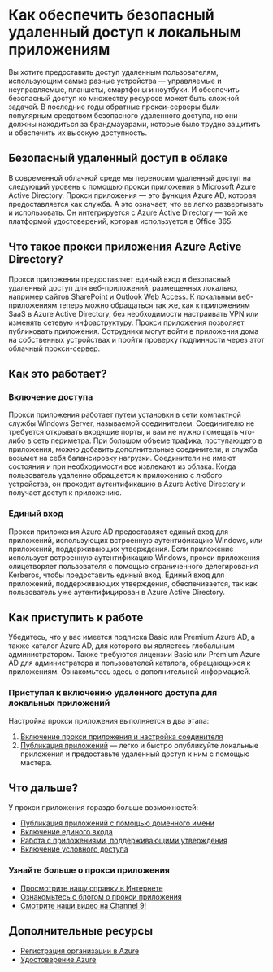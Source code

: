 <properties
	pageTitle="Как обеспечить безопасный удаленный доступ к локальным приложениям"
	description="Описывается, как использовать прокси приложения Azure AD для обеспечения безопасного удаленного доступа к локальным приложениям."
	services="active-directory"
	documentationCenter=""
	authors="rkarlin"
	manager="terrylan"
	editor=""/>

<tags
	ms.service="active-directory"
	ms.workload="identity"
	ms.tgt_pltfrm="na"
	ms.devlang="na"
	ms.topic="hero-article"
	ms.date="07/07/2015"
	ms.author="rkarlin"/>

# Как обеспечить безопасный удаленный доступ к локальным приложениям

Вы хотите предоставить доступ удаленным пользователям, использующим самые разные устройства — управляемые и неуправляемые, планшеты, смартфоны и ноутбуки. И обеспечить безопасный доступ ко множеству ресурсов может быть сложной задачей. В последние годы обратные прокси-серверы были популярным средством безопасного удаленного доступа, но они должны находиться за брандмауэрами, которые было трудно защитить и обеспечить их высокую доступность.

## Безопасный удаленный доступ в облаке
В современной облачной среде мы переносим удаленный доступ на следующий уровень с помощью прокси приложения в Microsoft Azure Active Directory. Прокси приложения — это функция Azure AD, которая предоставляется как служба. А это означает, что ее легко развертывать и использовать. Он интегрируется с Azure Active Directory — той же платформой удостоверений, которая используется в Office 365.

## Что такое прокси приложения Azure Active Directory?
Прокси приложения предоставляет единый вход и безопасный удаленный доступ для веб-приложений, размещенных локально, например сайтов SharePoint и Outlook Web Access. К локальным веб-приложениям теперь можно обращаться так же, как к приложениям SaaS в Azure Active Directory, без необходимости настраивать VPN или изменять сетевую инфраструктуру. Прокси приложения позволяет публиковать приложения. Сотрудники могут войти в приложения дома на собственных устройствах и пройти проверку подлинности через этот облачный прокси-сервер.

## Как это работает?
### Включение доступа
Прокси приложения работает путем установки в сети компактной службы Windows Server, называемой соединителем. Соединителю не требуется открывать входящие порты, и вам не нужно помещать что-либо в сеть периметра. При большом объеме трафика, поступающего в приложения, можно добавить дополнительные соединители, и служба возьмет на себя балансировку нагрузки. Соединители не имеют состояния и при необходимости все извлекают из облака. Когда пользователь удаленно обращается к приложению с любого устройства, он проходит аутентификацию в Azure Active Directory и получает доступ к приложению.

### Единый вход
Прокси приложения Azure AD предоставляет единый вход для приложений, использующих встроенную аутентификацию Windows, или приложений, поддерживающих утверждения. Если приложение использует встроенную аутентификацию Windows, прокси приложения олицетворяет пользователя с помощью ограниченного делегирования Kerberos, чтобы предоставить единый вход. Единый вход для приложений, поддерживающих утверждения, обеспечивается, так как пользователь уже аутентифицирован в Azure Active Directory.

## Как приступить к работе
Убедитесь, что у вас имеется подписка Basic или Premium Azure AD, а также каталог Azure AD, для которого вы являетесь глобальным администратором. Также требуются лицензии Basic или Premium Azure AD для администратора и пользователей каталога, обращающихся к приложениям. Ознакомьтесь здесь с дополнительной информацией.

### Приступая к включению удаленного доступа для локальных приложений
Настройка прокси приложения выполняется в два этапа:

1. [Включение прокси приложения и настройка соединителя](active-directory-application-proxy-enable.md)<br>
2. [Публикация приложений](active-directory-application-proxy-publish.md) — легко и быстро опубликуйте локальные приложения и предоставьте удаленный доступ к ним с помощью мастера.

## Что дальше?
У прокси приложения гораздо больше возможностей:


- [Публикация приложений с помощью доменного имени](https://msdn.microsoft.com/library/azure/mt210927.aspx)
- [Включение единого входа](https://msdn.microsoft.com/library/azure/dn879065.aspx)
- [Работа с приложениями, поддерживающими утверждения](https://msdn.microsoft.com/library/azure/mt210926.aspx)
- [Включение условного доступа](https://msdn.microsoft.com/library/azure/dn931796.aspx)


### Узнайте больше о прокси приложения
- [Просмотрите нашу справку в Интернете](https://msdn.microsoft.com/library/azure/dn768219.aspx)
- [Ознакомьтесь с блогом о прокси приложения](http://blogs.technet.com/b/applicationproxyblog/)
- [Смотрите наши видео на Channel 9!](http://channel9.msdn.com/events/Ignite/2015/BRK3864)

## Дополнительные ресурсы
* [Регистрация организации в Azure](../sign-up-organization.md)
* [Удостоверение Azure](../fundamentals-identity.md)

<!---HONumber=July15_HO5-->